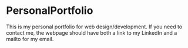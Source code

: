 # PersonalPortfolio

This is my personal portfolio for web design/development. If you need to contact me, the webpage should have both a link to my LinkedIn and a mailto for my email.
